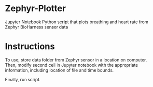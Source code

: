 # Zephyr-Plotter
Jupyter Notebook Python script that plots breathing and heart rate from Zephyr BioHarness sensor data

# Instructions

To use, store data folder from Zephyr sensor in a location on computer. Then, modify second cell in Jupyter notebook with the appropriate information, including location of file and time bounds.

Finally, run script.
